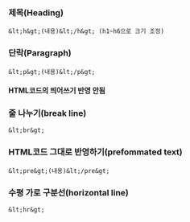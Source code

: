 ### 제목(Heading)
```
&lt;h&gt;(내용)&lt;/h&gt; (h1~h6으로 크기 조정)
```
### 단락(Paragraph)
```&lt;p&gt;(내용)&lt;/p&gt;```
#### HTML코드의 띄어쓰기 반영 안됨
### 줄 나누기(break line) 
```&lt;br&gt;```
### HTML코드 그대로 반영하기(prefommated text)
```&lt;pre&gt;(내용)&lt;/pre&gt;```
### 수평 가로 구분선(horizontal line) 
```&lt;hr&gt;```
